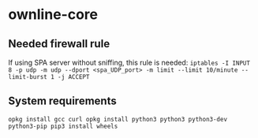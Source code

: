 # ownline-core

## Needed firewall rule

If using SPA server without sniffing, this rule is needed: `iptables -I INPUT 8 -p udp -m udp --dport <spa_UDP_port> -m limit --limit 10/minute --limit-burst 1 -j ACCEPT`

## System requirements

``
opkg install gcc curl
opkg install python3 python3 python3-dev python3-pip
pip3 install wheels
``


